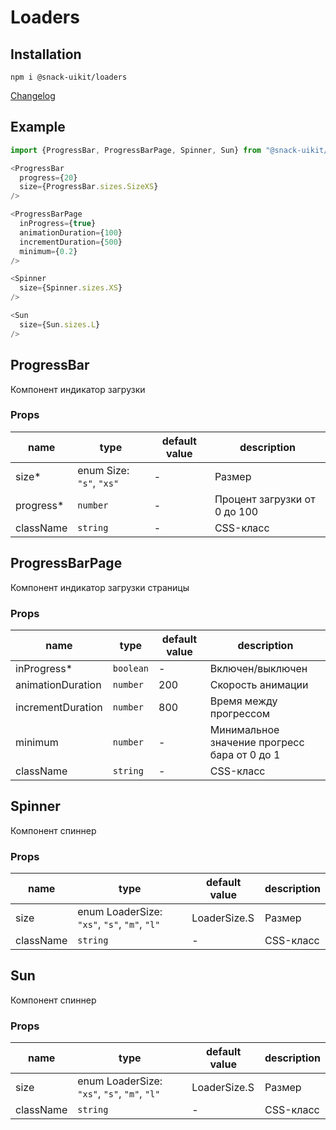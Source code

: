 # Loaders

## Installation
`npm i @snack-uikit/loaders`

[Changelog](./CHANGELOG.md)

## Example

```typescript jsx
import {ProgressBar, ProgressBarPage, Spinner, Sun} from "@snack-uikit/loaders";

<ProgressBar
  progress={20}
  size={ProgressBar.sizes.SizeXS}
/>

<ProgressBarPage
  inProgress={true}
  animationDuration={100}
  incrementDuration={500}
  minimum={0.2}
/>

<Spinner
  size={Spinner.sizes.XS}
/>

<Sun
  size={Sun.sizes.L}
/>
```

[//]: DOCUMENTATION_SECTION_START
[//]: THIS_SECTION_IS_AUTOGENERATED_PLEASE_DONT_EDIT_IT
## ProgressBar
Компонент индикатор загрузки
### Props
| name | type | default value | description |
|------|------|---------------|-------------|
| size* | enum Size: `"s"`, `"xs"` | - | Размер |
| progress* | `number` | - | Процент загрузки от 0 до 100 |
| className | `string` | - | CSS-класс |
## ProgressBarPage
Компонент индикатор загрузки страницы
### Props
| name | type | default value | description |
|------|------|---------------|-------------|
| inProgress* | `boolean` | - | Включен/выключен |
| animationDuration | `number` | 200 | Скорость анимации |
| incrementDuration | `number` | 800 | Время между прогрессом |
| minimum | `number` | - | Минимальное значение прогресс бара от 0 до 1 |
| className | `string` | - | CSS-класс |
## Spinner
Компонент спиннер
### Props
| name | type | default value | description |
|------|------|---------------|-------------|
| size | enum LoaderSize: `"xs"`, `"s"`, `"m"`, `"l"` | LoaderSize.S | Размер |
| className | `string` | - | CSS-класс |
## Sun
Компонент спиннер
### Props
| name | type | default value | description |
|------|------|---------------|-------------|
| size | enum LoaderSize: `"xs"`, `"s"`, `"m"`, `"l"` | LoaderSize.S | Размер |
| className | `string` | - | CSS-класс |


[//]: DOCUMENTATION_SECTION_END